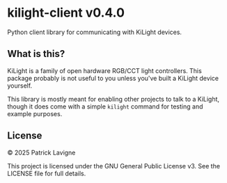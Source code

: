 # kilight-client v0.4.0
Python client library for communicating with KiLight devices.

## What is this?
KiLight is a family of open hardware RGB/CCT light controllers. This package probably is not useful to you unless you've built a KiLight device yourself. 

This library is mostly meant for enabling other projects to talk to a KiLight, though it does come with a simple `kilight` command for testing and example purposes.

## License

&copy; 2025 Patrick Lavigne

This project is licensed under the GNU General Public License v3. See the LICENSE file for full details.
